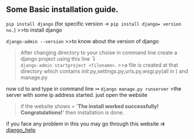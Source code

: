 ## Some Basic installation guide. 
```pip install django``` (for specific version → ```pip install django= version no.```) >>to install django<br />

```django-admin --version```  >>to know about the version of django <br />

>After changing directory to your choise in command line create a django project using this line ↴ <br />
```django-admin startproject <filename>```. >>a file is created at that directory which contains _init_.py,settings.py,urls.py,wsgi.py(all in <filename>) and manage.py <br />

now cd to <filename>and type in command line ↣ ```django manage.py runserver```  >the server with some ip address started. just open the website <br />
> if the website shows = '**The install worked successfully! Congratulations!**' then installation is done.<br />

if you face any problem in this you may go through this website ⇉ [django_help](https://pencer.io/ctf/ctf-thm-django/) <br />
  

